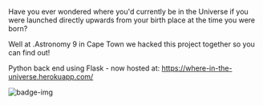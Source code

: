 Have you ever wondered where you'd currently be in the Universe if you were launched directly upwards from your birth place at the time you were born? 

Well at .Astronomy 9 in Cape Town we hacked this project together so you can find out!

Python back end using Flask - now hosted at: https://where-in-the-universe.herokuapp.com/

![badge-img](https://img.shields.io/badge/Made%20at-%23dotastro-brightgreen.svg)
